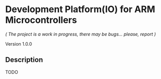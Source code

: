 # Development Platform(IO) for ARM Microcontrollers
_( The project is a work in progress, there may be bugs... please, report )_

Version 1.0.0

## Description
TODO
